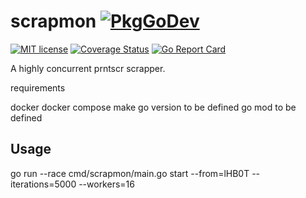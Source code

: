 # scrapmon [![PkgGoDev](https://pkg.go.dev/badge/github.com/slysterous/scrapmon)](https://pkg.go.dev/github.com/slysterous/scrapmon)
[![MIT license](https://img.shields.io/badge/License-MIT-blue.svg)](https://lbesson.mit-license.org/)
[![Coverage Status](https://coveralls.io/repos/github/slysterous/scrapmon/badge.svg?branch=main)](https://coveralls.io/github/slysterous/scrapmon?branch=main)
[![Go Report Card](https://goreportcard.com/badge/github.com/slysterous/scrapmon)](https://goreportcard.com/report/github.com/slysterous/scrapmon)

A highly concurrent prntscr scrapper.

requirements

docker
docker compose
make 
go version to be defined
go mod to be defined

## Usage
go run --race cmd/scrapmon/main.go start --from=lHB0T --iterations=5000 --workers=16
